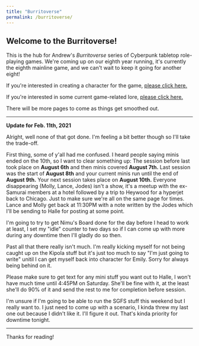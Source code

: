 ```yaml
---
title: "Burritoverse"
permalink: /burritoverse/
---
```


## Welcome to the Burritoverse!

This is the hub for Andrew's *Burritoverse* series of Cyberpunk tabletop role-playing games. We're coming up on our eighth year running, it's currently the eighth mainline game, and we can't wait to keep it going for another eight!

If you're interested in creating a character for the game, [please click here.](/ccreation/)

If you're interested in some current game-related lore, [please click here.](/lore.html)

There will be more pages to come as things get smoothed out. 

---

**Update for Feb. 11th, 2021**

Alright, well none of that got done. I'm feeling a bit better though so I'll take the trade-off.

First thing, some of y'all had me confused. I heard people saying minis ended on the 10th, so I want to clear something up: The session before last took place on **August 6th** and then minis covered **August 7th.** Last session was the start of **August 8th** and your current minis run until the end of **August 9th.** Your next session takes place on **August 10th.** Everyone disappearing (Molly, Lance, Jodes) isn't a show, it's a meetup with the ex-Samurai members at a hotel followed by a trip to Heywood for a hyperjet back to Chicago. Just to make sure we're all on the same page for times. Lance and Molly get back at 11:30PM with a note written by the Jodes which I'll be sending to Halle for posting at some point.

I'm going to try to get Nimu's Board done for the day before I head to work at least, I set my "idle" counter to two days so if I can come up with more during any downtime then I'll gladly do so then.

Past all that there really isn't much. I'm really kicking myself for not being caught up on the Kipola stuff but it's just too much to say "I'm just going to write" unitil I can get myself back into character for Emily. Sorry for always being behind on it.

Please make sure to get text for any mini stuff you want out to Halle, I won't have much time until 4:45PM on Saturday. She'll be fine with it, at the least she'll do 90% of it and send the rest to me for completion before session.

I'm unsure if I'm going to be able to run the SGFS stuff this weekend but I really want to. I just need to come up with a scenario, I kinda threw my last one out because I didn't like it. I'll figure it out. That's kinda priority for downtime tonight.

---

Thanks for reading!

